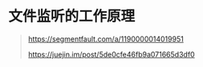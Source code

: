 # 文件监听的工作原理

> https://segmentfault.com/a/1190000014019951
>
> https://juejin.im/post/5de0cfe46fb9a071665d3df0

